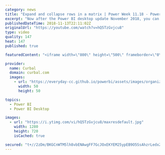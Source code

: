 ```yaml
---
category: news
title: "Expand and collapse rows in a matrix | Power Week 11.18 - Power BI Desktop Update Nov"
excerpt: "Now after the Power BI desktop update November 2018, you can add +/- buttons to the row headers through the formatting pane under the row headers card. By default, the icons will match the formatting of the row header, but you can customize the icons’ color and size separately if you want.  Here you"
publishedDateTime: 2018-11-13T22:11:02Z
originalUrl: "https://youtube.com/watch?v=hQ5TzGvjcu8"
type: video
quality: 147
heat: 147
published: true

featuredContent: "<iframe width=\"800\" height=\"500\" frameborder=\"0\" src=\"https://www.youtube.com/embed/hQ5TzGvjcu8\" allow=\"accelerometer; autoplay; encrypted-media; gyroscope; picture-in-picture\" allowfullscreen></iframe>"

provider:
  name: Curbal
  domain: curbal.com
  images:
    - url: "https://everyday-cc.github.io/powerbi/assets/images/organizations/curbal.com-50x50.jpg"
      width: 50
      height: 50

topics:
  - Power BI
  - Power BI Desktop

images:
  - url: "https://i.ytimg.com/vi/hQ5TzGvjcu8/maxresdefault.jpg"
    width: 1280
    height: 720
    isCached: true

secured: "t+//2zDm/BKGCnWTM5lh8vbENAwgFF7GcJOxEKYEM25ypEB9O5SsAhzrLedxZ7MwIkNaRRQIeHvw6aVxzhs6oPCSjd2Rs3jOd+PeKLSoms/IJXSNZvPXtVZKcGrgWW9D2lLHvGSMT717bu+9qxBH9MpExXxCWxer4odDdDk3gbu9XLbt3iV/ufpv5Ntxk4oS1blPU2siYk3YsvYEAKimlg8y4AkxIJsZ6xuhgWp9wJ144Z6ulAGJKWdIBhS40zAJ2Ec0egDCaoXCSpfrOx5CgUt0IYhczOPhxK8PVsqfDIARdNlMF6s3MpKp9QQtmtLNJdn4VmDrjAPDU9SpRyFfNNWtCClY/Cu/d/QLyHx71wCGpQZcUd5QmkUBK//LEeHTHYK29JP8Z9wws+B4X+oG1rEgY0EaqlbEjR2em+Ei+P3Xr337VC13gqKodPFBVvwd;tK5iGwAwvEJSogsXlpiICg=="
---
```


